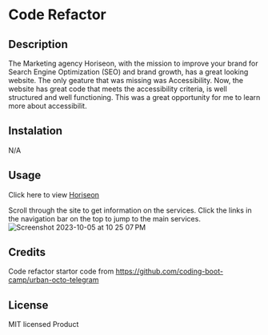 # Code Refactor

## Description

The Marketing agency Horiseon, with the mission to improve your brand for Search Engine Optimization (SEO) and brand growth, has a great looking website.
The only geature that was missing was Accessibility. Now, the website has great code that meets the accessibility criteria, is well structured and well functioning.
This was a great opportunity for me to learn more about accessibilit.

## Instalation

N/A

## Usage

Click here to view [Horiseon](https://samm1911.github.io/Sam-First-Project/)

Scroll through the site to get information on the services.
Click the links in the navigation bar on the top to jump to the main services.
![Screenshot 2023-10-05 at 10 25 07 PM](https://github.com/Samm1911/Sam-First-Project/assets/139638195/75f8c921-0710-4e28-8f64-2445007ba58b)

## Credits

Code refactor startor code from https://github.com/coding-boot-camp/urban-octo-telegram

## License

MIT licensed Product
